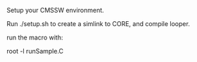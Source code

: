 Setup your CMSSW environment.

Run ./setup.sh to create a simlink to CORE, and compile looper.

run the macro with:

root -l runSample.C
